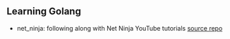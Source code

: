 ## Learning Golang

- net_ninja: following along with Net Ninja YouTube tutorials [source repo](https://github.com/iamshaunjp/golang-tutorials)